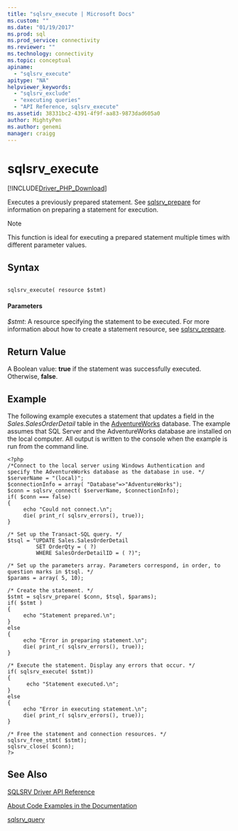 ```yaml
---
title: "sqlsrv_execute | Microsoft Docs"
ms.custom: ""
ms.date: "01/19/2017"
ms.prod: sql
ms.prod_service: connectivity
ms.reviewer: ""
ms.technology: connectivity
ms.topic: conceptual
apiname: 
  - "sqlsrv_execute"
apitype: "NA"
helpviewer_keywords: 
  - "sqlsrv_exclude"
  - "executing queries"
  - "API Reference, sqlsrv_execute"
ms.assetid: 38331bc2-4391-4f9f-aa83-9873dad605a0
author: MightyPen
ms.author: genemi
manager: craigg
---
```

# sqlsrv_execute
[!INCLUDE[Driver_PHP_Download](../../includes/driver_php_download.md)]

Executes a previously prepared statement. See [sqlsrv_prepare](../../connect/php/sqlsrv-prepare.md) for information on preparing a statement for execution.  
  
> [!NOTE]  
> This function is ideal for executing a prepared statement multiple times with different parameter values.  
  
## Syntax  
  
```  
  
sqlsrv_execute( resource $stmt)  
```  
  
#### Parameters  
*$stmt*: A resource specifying the statement to be executed. For more information about how to create a statement resource, see [sqlsrv_prepare](../../connect/php/sqlsrv-prepare.md).  
  
## Return Value  
A Boolean value: **true** if the statement was successfully executed. Otherwise, **false**.  
  
## Example  
The following example executes a statement that updates a field in the *Sales.SalesOrderDetail* table in the [AdventureWorks](https://github.com/Microsoft/sql-server-samples/tree/master/samples/databases/adventure-works) database. The example assumes that SQL Server and the AdventureWorks database are installed on the local computer. All output is written to the console when the example is run from the command line.  
  
```  
<?php  
/*Connect to the local server using Windows Authentication and  
specify the AdventureWorks database as the database in use. */  
$serverName = "(local)";  
$connectionInfo = array( "Database"=>"AdventureWorks");  
$conn = sqlsrv_connect( $serverName, $connectionInfo);  
if( $conn === false)  
{  
     echo "Could not connect.\n";  
     die( print_r( sqlsrv_errors(), true));  
}  
  
/* Set up the Transact-SQL query. */  
$tsql = "UPDATE Sales.SalesOrderDetail   
         SET OrderQty = ( ?)   
         WHERE SalesOrderDetailID = ( ?)";  
  
/* Set up the parameters array. Parameters correspond, in order, to  
question marks in $tsql. */  
$params = array( 5, 10);  
  
/* Create the statement. */  
$stmt = sqlsrv_prepare( $conn, $tsql, $params);  
if( $stmt )  
{  
     echo "Statement prepared.\n";  
}  
else  
{  
     echo "Error in preparing statement.\n";  
     die( print_r( sqlsrv_errors(), true));  
}  
  
/* Execute the statement. Display any errors that occur. */  
if( sqlsrv_execute( $stmt))  
{  
      echo "Statement executed.\n";  
}  
else  
{  
     echo "Error in executing statement.\n";  
     die( print_r( sqlsrv_errors(), true));  
}  
  
/* Free the statement and connection resources. */  
sqlsrv_free_stmt( $stmt);  
sqlsrv_close( $conn);  
?>  
```  
  
## See Also  
[SQLSRV Driver API Reference](../../connect/php/sqlsrv-driver-api-reference.md)

[About Code Examples in the Documentation](../../connect/php/about-code-examples-in-the-documentation.md)  

[sqlsrv_query](../../connect/php/sqlsrv-query.md)  
  
